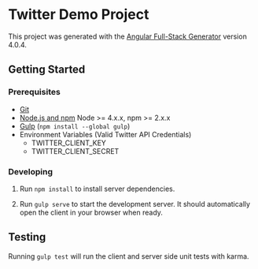 # Twitter Demo Project
This project was generated with the [Angular Full-Stack Generator](https://github.com/DaftMonk/generator-angular-fullstack) version 4.0.4.

## Getting Started

### Prerequisites

- [Git](https://git-scm.com/)
- [Node.js and npm](nodejs.org) Node >= 4.x.x, npm >= 2.x.x
- [Gulp](http://gulpjs.com/) (`npm install --global gulp`)
- Environment Variables (Valid Twitter API Credentials)
  - TWITTER_CLIENT_KEY
  - TWITTER_CLIENT_SECRET

### Developing

1. Run `npm install` to install server dependencies.

2. Run `gulp serve` to start the development server. It should automatically open the client in your browser when ready.

## Testing

Running `gulp test` will run the client and server side unit tests with karma.
